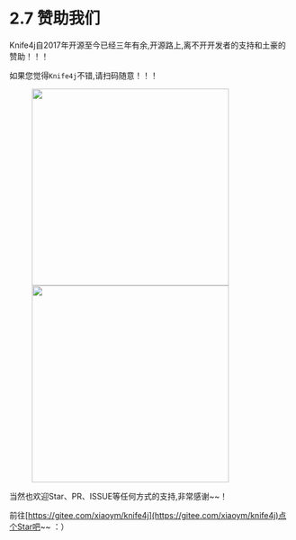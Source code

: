 # 2.7 赞助我们

Knife4j自2017年开源至今已经三年有余,开源路上,离不开开发者的支持和土豪的赞助！！！

如果您觉得`Knife4j`不错,请扫码随意！！！

<figure class="half">
    <img src="https://xiaoym.gitee.io/images/website/pay_ali.jpg" width="350" style="">
    <img src="https://xiaoym.gitee.io/images/website/pay_wechat.jpg" width="350">
</figure>

当然也欢迎Star、PR、ISSUE等任何方式的支持,非常感谢~~！

前往[https://gitee.com/xiaoym/knife4j](https://gitee.com/xiaoym/knife4j)点个Star吧~~ ：）

